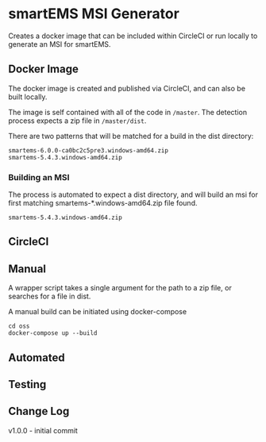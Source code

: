 # smartEMS MSI Generator

Creates a docker image that can be included within CircleCI or run locally to generate an MSI for smartEMS.

## Docker Image

The docker image is created and published via CircleCI, and can also be built locally.

The image is self contained with all of the code in `/master`.
The detection process expects a zip file in `/master/dist`.

There are two patterns that will be matched for a build in the dist directory:
```
smartems-6.0.0-ca0bc2c5pre3.windows-amd64.zip
smartems-5.4.3.windows-amd64.zip
```

### Building an MSI

The process is automated to expect a dist directory, and will build an msi for first matching smartems-*.windows-amd64.zip file found.

```
smartems-5.4.3.windows-amd64.zip
```

## CircleCI



## Manual

A wrapper script takes a single argument for the path to a zip file, or searches for a file in dist.

A manual build can be initiated using docker-compose
```
cd oss
docker-compose up --build
```
## Automated

## Testing

## Change Log
v1.0.0 - initial commit
